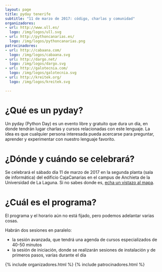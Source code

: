 ```yaml
---
layout: page
title: pyday tenerife
subtitle: "11 de marzo de 2017: código, charlas y comunidad"
organizadores:
- url: http://www.ull.es/
  logo: /img/logos/ull.svg
- url: http://pythoncanarias.es/
  logo: /img/logos/pythoncanarias.png
patrocinadores:
- url: http://cabaana.com/
  logo: /img/logos/cabaana.svg
- url: http://dargo.net/
  logo: /img/logos/dargo.svg
- url: http://galotecnia.com/
  logo: /img/logos/galotecnia.svg
- url: http://kreitek.org/
  logo: /img/logos/kreitek.svg
  
---
```


# ¿Qué es un pyday?

Un pyday (Python Day) es un evento libre y gratuito que dura un día, en donde
tendrán lugar charlas y cursos relacionadas con este lenguaje. La idea es que
cualquier persona interesada pueda acercarse para preguntar, aprender y
experimentar con nuestro lenguaje favorito.

# ¿Dónde y cuándo se celebrará?

Se celebrará el sábado día 11 de marzo de 2017 en la segunda planta (sala de
informática) del edificio CajaCanarias en el campus de Anchieta de la
Universidad de La Laguna. Si no sabes donde es, [echa un vistazo al mapa](mapa).

# ¿Cuál es el programa?

El programa y el horario aún no está fijado, pero podemos adelantar varias cosas.

Habrán dos sesiones en paralelo:

- la sesión avanzada, que tendrá una agenda de cursos especializados de 40-50 minutos
- la sesión de iniciación, donde se realizarán sesiones de instalación y de primeros pasos, varías durante el día

{% include organizadores.html %}
{% include patrocinadores.html %}

